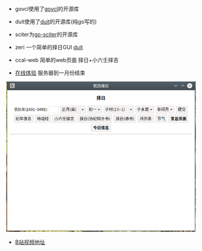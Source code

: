 - govcl使用了[govcl](https://github.com/ying32/govcl)的开源库
- duit使用了[duit](https://github.com/mjl-/duit)的开源库(纯go写的)
- sciter为[go-sciter](https://github.com/sciter-sdk/go-sciter)的开源库
- zeri 一个简单的择日GUI [duit](https://github.com/mjl-/duit)
- ccal-web 简单的web页面 择日+小六壬择吉

- [在线体验](http://www.aquarianage.xyz:9090) 服务器到一月份结束

![wegGUI示例1](./misc/webGUI.png)

- [B站视频地址](https://www.bilibili.com/video/BV1AV411a7a7/)



